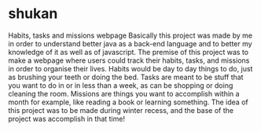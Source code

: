 # shukan
Habits, tasks and missions webpage
Basically this project was made by me in order to understand better java as a back-end language and to better my knowledge of it as well as of javascript.
The premise of this project was to make a webpage where users could track their habits, tasks, and missions in order to organise their lives.
Habits would be day to day things to do, just as brushing your teeth or doing the bed.
Tasks are meant to be stuff that you want to do in or in less than a week, as can be shopping or doing cleaning the room.
Missions are things you want to accomplish within a month for example, like reading a book or learning something.
The idea of this project was to be made during winter recess, and the base of the project was accomplish in that time!
